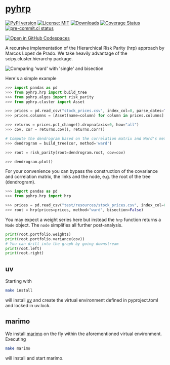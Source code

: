 # [pyhrp](https://tschm.github.io/pyhrp/book)

[![PyPI version](https://badge.fury.io/py/pyhrp.svg)](https://badge.fury.io/py/pyhrp)
[![License: MIT](https://img.shields.io/badge/License-MIT-yellow.svg)](LICENSE)
[![Downloads](https://static.pepy.tech/personalized-badge/pyhrp?period=month&units=international_system&left_color=black&right_color=orange&left_text=PyPI%20downloads%20per%20month)](https://pepy.tech/project/pyhrp)
[![Coverage Status](https://coveralls.io/repos/github/tschm/pyhrp/badge.png?branch=main)](https://coveralls.io/github/tschm/pyhrp?branch=main)
[![pre-commit.ci status](https://results.pre-commit.ci/badge/github/tschm/pyhrp/main.svg)](https://results.pre-commit.ci/latest/github/tschm/pyhrp/main)

[![Open in GitHub Codespaces](https://github.com/codespaces/badge.svg)](https://codespaces.new/tschm/pyhrp)

A recursive implementation of the Hierarchical Risk Parity (hrp) approach
by Marcos Lopez de Prado.
We take heavily advantage of the scipy.cluster.hierarchy package.

![Comparing 'ward' with 'single' and bisection](https://raw.githubusercontent.com/tschm/pyhrp/main/demo.png)

Here's a simple example

```python
>>> import pandas as pd
>>> from pyhrp.hrp import build_tree
>>> from pyhrp.algos import risk_parity
>>> from pyhrp.cluster import Asset

>>> prices = pd.read_csv("stock_prices.csv", index_col=0, parse_dates=True)
>>> prices.columns = [Asset(name=column) for column in prices.columns]

>>> returns = prices.pct_change().dropna(axis=0, how="all")
>>> cov, cor = returns.cov(), returns.corr()

# Compute the dendrogram based on the correlation matrix and Ward's metric
>>> dendrogram = build_tree(cor, method='ward')

>>> root = risk_parity(root=dendrogram.root, cov=cov)

>>> dendrogram.plot()

```

For your convenience you can bypass the construction of the covariance and
correlation matrix, the links and the node, e.g. the root of the tree (dendrogram).

```python
>>> import pandas as pd
>>> from pyhrp.hrp import hrp

>>> prices = pd.read_csv("test/resources/stock_prices.csv", index_col=0, parse_dates=True)
>>> root = hrp(prices=prices, method="ward", bisection=False)

```

You may expect a weight series here but instead the `hrp` function returns a
`Node` object. The `node` simplifies all further post-analysis.

```python
print(root.portfolio.weights)
print(root.portfolio.variance(cov))
# You can drill into the graph by going downstream
print(root.left)
print(root.right)
```

## uv

Starting with

```bash
make install
```

will install [uv](https://github.com/astral-sh/uv) and create
the virtual environment defined in
pyproject.toml and locked in uv.lock.

## marimo

We install [marimo](https://marimo.io) on the fly within the aforementioned
virtual environment. Executing

```bash
make marimo
```

will install and start marimo.
